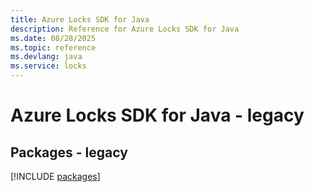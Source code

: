 ```yaml
---
title: Azure Locks SDK for Java
description: Reference for Azure Locks SDK for Java
ms.date: 08/28/2025
ms.topic: reference
ms.devlang: java
ms.service: locks
---
```

# Azure Locks SDK for Java - legacy
## Packages - legacy
[!INCLUDE [packages](locks-index.md)]